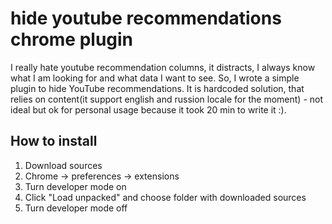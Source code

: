# hide youtube recommendations chrome plugin

I really hate youtube recommendation columns, it distracts, I always know what I am looking for and what data I want to see. So, I wrote a simple plugin to hide YouTube recommendations.
It is hardcoded solution, that relies on content(it support english and russion locale for the moment) - not ideal but ok for personal usage because it took 20 min to write it :).

## How to install
1) Download sources
2) Chrome -> preferences -> extensions
3) Turn developer mode on
4) Click "Load unpacked" and choose folder with downloaded sources
5) Turn developer mode off
